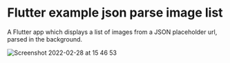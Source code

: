 # Flutter example json parse image list

A Flutter app which displays a list of images from a JSON placeholder url, parsed in the background.

![Screenshot 2022-02-28 at 15 46 53](https://user-images.githubusercontent.com/54467942/156013351-ee37c989-8602-43fb-9fe0-f9f00e2768e3.png)
